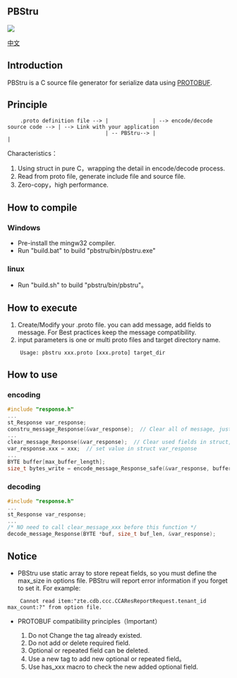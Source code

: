 PBStru
----

![](https://travis-ci.com/shenjian74/pbstru.svg?branch=master)

[中文](README-cn.md)

## Introduction

PBStru is a C source file generator for serialize data using [PROTOBUF](https://github.com/protocolbuffers/protobuf). 

## Principle

```
    .proto definition file --> |              | --> encode/decode source code --> | --> Link with your application
                               | -- PBStru--> |                                   |
```

Characteristics：

1. Using struct in pure C，wrapping the detail in encode/decode process.
1. Read from proto file, generate include file and source file.
1. Zero-copy，high performance.

## How to compile

### Windows
	
* Pre-install the mingw32 compiler.
* Run "build.bat" to build "pbstru/bin/pbstru.exe"

### linux
	
* Run "build.sh" to build "pbstru/bin/pbstru"。

## How to execute

1. Create/Modify your .proto file. you can add message, add fields to message. For Best practices keep the message compatibility. 
2. input parameters is one or multi proto files and target directory name.

```
	Usage: pbstru xxx.proto [xxx.proto] target_dir
```

## How to use

### encoding

```C
#include "response.h"
...
st_Response var_response;
constru_message_Response(&var_response);  // Clear all of message, just like memset, call it once.
...
clear_message_Response(&var_response);  // Clear used fields in struct, call it before encoding.
var_response.xxx = xxx;  // set value in struct var_response
...
BYTE buffer[max_buffer_length];
size_t bytes_write = encode_message_Response_safe(&var_response, buffer, sizeof(buffer));  // encode message
```

### decoding

```C
#include "response.h"
...
st_Response var_response;
...
/* NO need to call clear_message_xxx before this function */
decode_message_Response(BYTE *buf, size_t buf_len, &var_response);
```

## Notice

* PBStru use static array to store repeat fields, so you must define the max_size in options file. PBStru will report error information if you forget to set it. For example:

```
    Cannot read item:"zte.cdb.ccc.CCAResReportRequest.tenant_id max_count:?" from option file.
```

* PROTOBUF compatibility principles（Important）

    1. Do not Change the tag already existed.
    1. Do not add or delete required field.
    1. Optional or repeated field can be deleted.
    1. Use a new tag to add new optional or repeated field。
    1. Use has_xxx macro to check the new added optional field.
